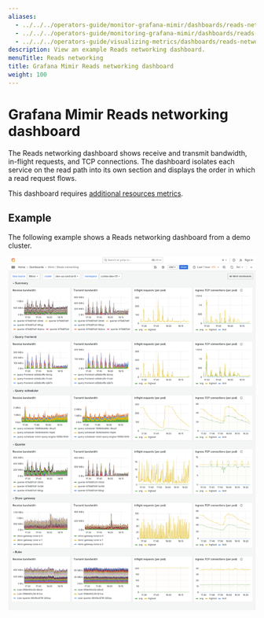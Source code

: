 ```yaml
---
aliases:
  - ../../../operators-guide/monitor-grafana-mimir/dashboards/reads-networking/
  - ../../../operators-guide/monitoring-grafana-mimir/dashboards/reads-networking/
  - ../../../operators-guide/visualizing-metrics/dashboards/reads-networking/
description: View an example Reads networking dashboard.
menuTitle: Reads networking
title: Grafana Mimir Reads networking dashboard
weight: 100
---
```


<!-- Note: This topic is mounted in the GEM documentation. Ensure that all updates are also applicable to GEM. -->

# Grafana Mimir Reads networking dashboard

The Reads networking dashboard shows receive and transmit bandwidth, in-flight requests, and TCP connections.
The dashboard isolates each service on the read path into its own section and displays the order in which a read request flows.

This dashboard requires [additional resources metrics](../../requirements/#additional-resources-metrics).

## Example

The following example shows a Reads networking dashboard from a demo cluster.

![Grafana Mimir reads networking dashboard](mimir-reads-networking.png)
